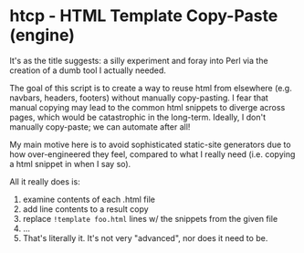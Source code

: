 # htcp - HTML Template Copy-Paste (engine)

It's as the title suggests: a silly experiment and foray into Perl via the
creation of a dumb tool I actually needed. 

The goal of this script is to create a way to reuse html from elsewhere (e.g.
navbars, headers, footers) without manually copy-pasting. I fear that manual
copying may lead to the common html snippets to diverge across pages, which
would be catastrophic in the long-term. Ideally, I don't manually copy-paste;
we can automate after all!

My main motive here is to avoid sophisticated static-site generators due to how
over-engineered they feel, compared to what I really need (i.e. copying
a html snippet in when I say so).

All it really does is:

1. examine contents of each .html file
2. add line contents to a result copy
3. replace `!template foo.html` lines w/ the snippets from the given file
4. ...
5. That's literally it. It's not very "advanced", nor does it need to be.
